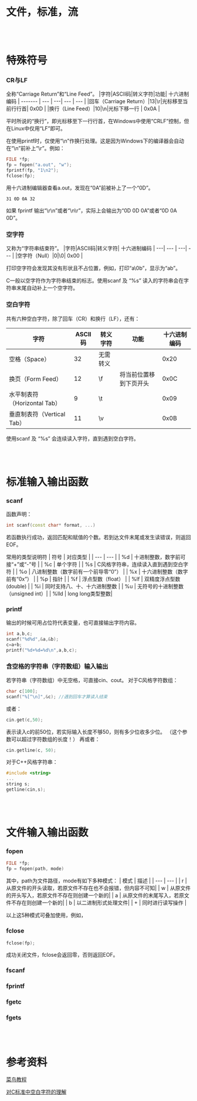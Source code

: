 # 文件，标准，流

<br/><br/>


# 特殊符号
### CR与LF
全称“Carriage Return”和“Line Feed”。
|字符|ASCII码|转义字符|功能| 十六进制编码
| ------- | --- | ---| --- | --- |
|回车（Carriage Return）|13|\r|光标移至当前行行首| 0x0D |
|换行（Line Feed）|10|\n|光标下移一行      | 0x0A |


平时所说的“换行”，即光标移至下一行行首，在Windows中使用“CRLF”控制，但在Linux中仅用“LF”即可。

在使用printf时，仅使用“\n”作换行处理。这是因为Windows下的编译器会自动在“\n”前补上“\r”。例如：
```cpp
FILE *fp;
fp = fopen("a.out", "w");
fprintf(fp, "1\n2");
fclose(fp);
```
用十六进制编辑器查看a.out，发现在“0A”前被补上了一个“0D”。
```
31 0D 0A 32
```

如果 fprintf 输出“\r\n”或者“\n\r”，实际上会输出为“0D 0D 0A”或者“0D 0A 0D”。

### 空字符
又称为“字符串结束符”。
|字符|ASCII码|转义字符| 十六进制编码
| ---| --- | ---| --- |
|空字符（Null）|0|\0| 0x00 |

打印空字符会发现其没有形状且不占位置，例如，打印“a\0b”，显示为“ab”。

C一般以空字符作为字符串结束的标志。使用scanf 及 “%s” 读入的字符串会在字符串末尾自动补上一个空字符。
### 空白字符
共有六种空白字符，除了回车（CR）和换行（LF），还有：

|字符|ASCII码|转义字符|功能| 十六进制编码
| ---| --- | ---| --- | --- |
|空格（Space）    |32|无需转义| | 0x20 |
|换页（Form Feed）|12|\f|将当前位置移到下页开头| 0x0C |
|水平制表符（Horizontal Tab）|9|\t|     | 0x09|
|垂直制表符（Vertical Tab）  |11|\v|    | 0x0B|

使用scanf 及 “%s” 会连续读入字符，直到遇到空白字符。

<br/><br/>


# 标准输入输出函数
### scanf
函数声明：
```cpp
int scanf(const char* format, ...)
```
若函数执行成功，返回匹配和赋值的个数。若到达文件末尾或发生读错误，则返回EOF。

常用的类型说明符
| 符号 | 对应类型 |
| --- |  --- |
| %d  |  十进制整数，数字前可接“+”或“-”号  |
| %c  | 单个字符      |
| %s  | C风格字符串，连续读入直到遇到空白字符  |
| %o  | 八进制整数（数字前有一个前导零“0”） |
| %x  | 十六进制整数（数字前有“0x”）  |
| %p  | 指针  |
| %f  | 浮点型数（float） |
| %lf  | 双精度浮点型数(double) |
| %i  | 同时支持八、十、十六进制整数 |
| %u  | 无符号的十进制整数（unsigned int）|
| %lld  | long long类型整数|


### printf
输出的时候可用占位符代表变量，也可直接输出字符内容。
```cpp
int a,b,c;
scanf("%d%d",&a,&b);
c=a+b;
printf("%d+%d=%d\n",a,b,c);
```

### 含空格的字符串（字符数组）输入输出
若字符串（字符数组）中无空格，可直接cin、cout。
对于C风格字符数组：
```cpp
char c[100];
scanf("%[^\n]",&c); //遇到回车才算读入结束
```
或者：
```cpp
cin.get(c,50);
```
表示读入c的前50位，若实际输入长度不够50，则有多少位收多少位。
（这个参数可以超过字符数组的长度！）
再或者：
```cpp
cin.getline(c, 50);
```
对于C++风格字符串：
```cpp
#include <string>
...
string s;
getline(cin,s);
```

<br/><br/>

# 文件输入输出函数
### fopen
```cpp
FILE *fp;
fp = fopen(path, mode)
```
其中，path为文件路径，mode有如下多种模式：
| 模式 | 描述 |
| ---  | --- |
| r    | 从原文件的开头读取，若原文件不存在也不会报错，但内容不可知|
| w    | 从原文件的开头写入，若原文件不存在则创建一个新的|
| a    | 从原文件的末尾写入，若原文件不存在则创建一个新的|
| b    | 以二进制形式处理文件|
| +    | 同时进行读写操作    |

以上这5种模式可叠加使用，例如，

### fclose
```cpp
fclose(fp);
```
成功关闭文件，fclose会返回零，否则返回EOF。

### fscanf

### fprintf

### fgetc

### fgets
<br/><br/>
 


# 参考资料
[菜鸟教程](https://www.runoob.com/)

[对C标准中空白字符的理解](https://blog.csdn.net/boyinnju/article/details/6877087)